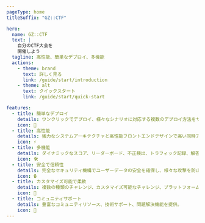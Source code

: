 ```yaml
---
pageType: home
titleSuffix: "GZ::CTF"

hero:
  name: GZ::CTF
  text: |
    自分のCTF大会を
    開催しよう
  tagline: 高性能、簡単なデプロイ、多機能
  actions:
    - theme: brand
      text: 詳しく見る
      link: /guide/start/introduction
    - theme: alt
      text: クイックスタート
      link: /guide/start/quick-start

features:
  - title: 簡単なデプロイ
    details: ワンクリックでデプロイ、様々なシナリオに対応する複数のデプロイ方法をサポート。
    icon: 🚀
  - title: 高性能
    details: 強力なシステムアーキテクチャと高性能フロントエンドデザインで高い同時アクセスを実現。
    icon: ⚡
  - title: 多機能
    details: ダイナミックなスコア、リーダーボード、不正検出、トラフィック記録、解答集機能を完備。
    icon: 🛠️
  - title: 安全で信頼性
    details: 完全なセキュリティ機構でユーザーデータの安全を確保し、様々な攻撃を防止。
    icon: 🔒
  - title: カスタマイズ可能で柔軟
    details: 複数の種類のチャレンジ、カスタマイズ可能なチャレンジ、プラットフォームスタイルのサポート。
    icon: 🎨
  - title: コミュニティサポート
    details: 豊富なコミュニティリソース、技術サポート、問題解決機能を提供。
    icon: 🤝
---
```

